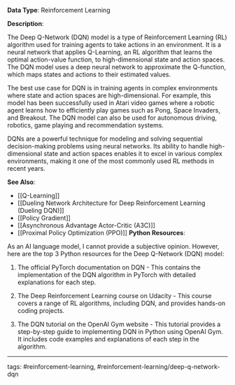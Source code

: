 **Data Type**: Reinforcement Learning

**Description**:

The Deep Q-Network (DQN) model is a type of Reinforcement Learning (RL) algorithm used for training agents to take actions in an environment. It is a neural network that applies Q-Learning, an RL algorithm that learns the optimal action-value function, to high-dimensional state and action spaces. The DQN model uses a deep neural network to approximate the Q-function, which maps states and actions to their estimated values.

The best use case for DQN is in training agents in complex environments where state and action spaces are high-dimensional. For example, this model has been successfully used in Atari video games where a robotic agent learns how to efficiently play games such as Pong, Space Invaders, and Breakout. The DQN model can also be used for autonomous driving, robotics, game playing and recommendation systems.

DQNs are a powerful technique for modeling and solving sequential decision-making problems using neural networks. Its ability to handle high-dimensional state and action spaces enables it to excel in various complex environments, making it one of the most commonly used RL methods in recent years.

**See Also**:

- [[Q-Learning]]
- [[Dueling Network Architecture for Deep Reinforcement Learning (Dueling DQN)]]
- [[Policy Gradient]]
- [[Asynchronous Advantage Actor-Critic (A3C)]]
- [[Proximal Policy Optimization (PPO)]]
**Python Resources**:

As an AI language model, I cannot provide a subjective opinion. However, here are the top 3 Python resources for the Deep Q-Network (DQN) model: 

1. The official PyTorch documentation on DQN - This contains the implementation of the DQN algorithm in PyTorch with detailed explanations for each step.

2. The Deep Reinforcement Learning course on Udacity - This course covers a range of RL algorithms, including DQN, and provides hands-on coding projects.

3. The DQN tutorial on the OpenAI Gym website - This tutorial provides a step-by-step guide to implementing DQN in Python using OpenAI Gym. It includes code examples and explanations of each step in the algorithm.


---
tags: #reinforcement-learning, #reinforcement-learning/deep-q-network-dqn
